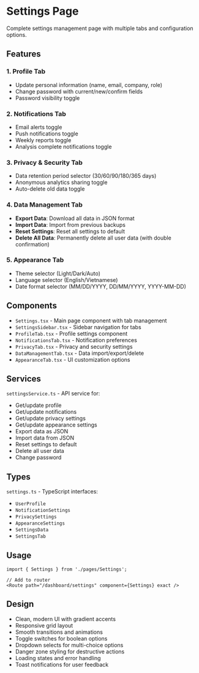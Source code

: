 # Settings Page

Complete settings management page with multiple tabs and configuration options.

## Features

### 1. Profile Tab
- Update personal information (name, email, company, role)
- Change password with current/new/confirm fields
- Password visibility toggle

### 2. Notifications Tab
- Email alerts toggle
- Push notifications toggle
- Weekly reports toggle
- Analysis complete notifications toggle

### 3. Privacy & Security Tab
- Data retention period selector (30/60/90/180/365 days)
- Anonymous analytics sharing toggle
- Auto-delete old data toggle

### 4. Data Management Tab
- **Export Data**: Download all data in JSON format
- **Import Data**: Import from previous backups
- **Reset Settings**: Reset all settings to default
- **Delete All Data**: Permanently delete all user data (with double confirmation)

### 5. Appearance Tab
- Theme selector (Light/Dark/Auto)
- Language selector (English/Vietnamese)
- Date format selector (MM/DD/YYYY, DD/MM/YYYY, YYYY-MM-DD)

## Components

- `Settings.tsx` - Main page component with tab management
- `SettingsSidebar.tsx` - Sidebar navigation for tabs
- `ProfileTab.tsx` - Profile settings component
- `NotificationsTab.tsx` - Notification preferences
- `PrivacyTab.tsx` - Privacy and security settings
- `DataManagementTab.tsx` - Data import/export/delete
- `AppearanceTab.tsx` - UI customization options

## Services

`settingsService.ts` - API service for:
- Get/update profile
- Get/update notifications
- Get/update privacy settings
- Get/update appearance settings
- Export data as JSON
- Import data from JSON
- Reset settings to default
- Delete all user data
- Change password

## Types

`settings.ts` - TypeScript interfaces:
- `UserProfile`
- `NotificationSettings`
- `PrivacySettings`
- `AppearanceSettings`
- `SettingsData`
- `SettingsTab`

## Usage

```tsx
import { Settings } from './pages/Settings';

// Add to router
<Route path="/dashboard/settings" component={Settings} exact />
```

## Design

- Clean, modern UI with gradient accents
- Responsive grid layout
- Smooth transitions and animations
- Toggle switches for boolean options
- Dropdown selects for multi-choice options
- Danger zone styling for destructive actions
- Loading states and error handling
- Toast notifications for user feedback
